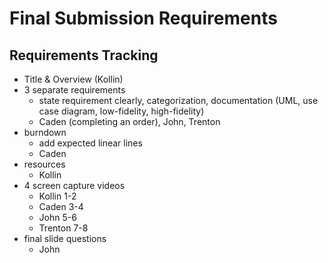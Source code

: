 # Final Submission Requirements

## Requirements Tracking

- Title & Overview (Kollin)
- 3 separate requirements
  - state requirement clearly, categorization, documentation (UML, use case diagram, low-fidelity, high-fidelity)
  - Caden (completing an order), John, Trenton
- burndown
  - add expected linear lines
  - Caden
- resources
  - Kollin
- 4 screen capture videos
  - Kollin 1-2
  - Caden 3-4
  - John 5-6
  - Trenton 7-8
- final slide questions
  - John
